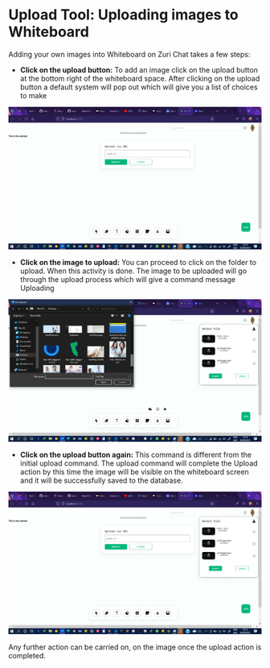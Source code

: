 # Upload Tool: Uploading images to Whiteboard

Adding your own images into Whiteboard on Zuri Chat takes a few steps:

- **Click on the upload button:** To add an image click on the upload button at the bottom right of the whiteboard space. After clicking on the upload button a default system will pop out which will give you a list of choices to make

![](/images/upload1.png)

- **Click on the image to upload:** You can proceed to click on the folder to upload. When this activity is done. The image to be uploaded will go through the upload process which will give a command message Uploading

![](/images/upload2.png)

- **Click on the upload button again:** This command is different from the initial upload command. The upload command will complete the Upload action by this time the image will be visible on the whiteboard screen and it will be successfully saved to the database.

![](/images/upload3.png)

Any further action can be carried on, on the image once the upload action is completed.
